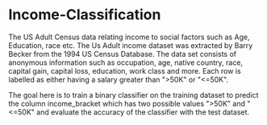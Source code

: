 # Income-Classification 

The US Adult Census data relating income to social factors such as Age, Education, race etc. The Us Adult income dataset was extracted by Barry Becker from the 1994 US Census Database. The data set consists of anonymous information such as occupation, age, native country, race, capital gain, capital loss, education, work class and more.
Each row is labelled as either having a salary greater than ">50K" or "<=50K".

The goal here is to train a binary classifier on the training dataset to predict the column income_bracket which has two possible values ">50K" and "<=50K" and evaluate the accuracy of the classifier with the test dataset.

